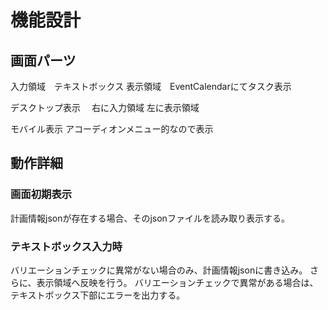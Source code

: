 # 機能設計

## 画面パーツ
入力領域　テキストボックス
表示領域　EventCalendarにてタスク表示

デスクトップ表示　
右に入力領域
左に表示領域

モバイル表示
アコーディオンメニュー的なので表示


## 動作詳細

### 画面初期表示
計画情報jsonが存在する場合、そのjsonファイルを読み取り表示する。

### テキストボックス入力時
バリエーションチェックに異常がない場合のみ、計画情報jsonに書き込み。
さらに、表示領域へ反映を行う。
バリエーションチェックで異常がある場合は、テキストボックス下部にエラーを出力する。